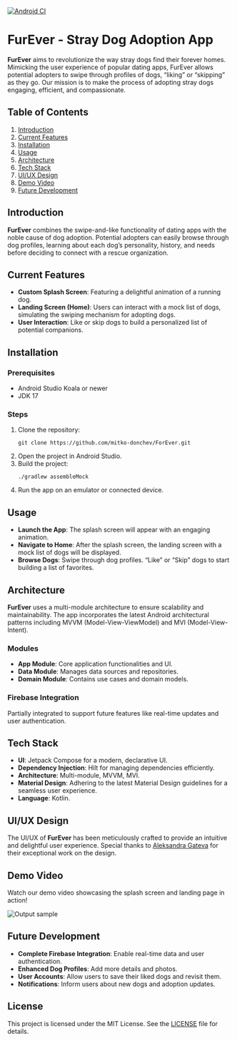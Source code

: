 [![Android CI](https://github.com/mitko-donchev/FurEver/actions/workflows/android.yml/badge.svg?branch=master)](https://github.com/mitko-donchev/FurEver/actions/workflows/android.yml)

# **FurEver - Stray Dog Adoption App**

**FurEver** aims to revolutionize the way stray dogs find their forever homes. Mimicking the user
experience of popular dating apps, FurEver allows potential adopters to swipe through profiles of
dogs, “liking” or “skipping” as they go. Our mission is to make the process of adopting stray dogs
engaging, efficient, and compassionate.

## **Table of Contents**

1. [Introduction](#introduction)
2. [Current Features](#current-features)
3. [Installation](#installation)
4. [Usage](#usage)
5. [Architecture](#architecture)
6. [Tech Stack](#tech-stack)
7. [UI/UX Design](#uiux-design)
8. [Demo Video](#demo-video)
9. [Future Development](#future-development)

## **Introduction**

**FurEver** combines the swipe-and-like functionality of dating apps with the noble cause of dog
adoption. Potential adopters can easily browse through dog profiles, learning about each dog’s
personality, history, and needs before deciding to connect with a rescue organization.

## **Current Features**

- **Custom Splash Screen**: Featuring a delightful animation of a running dog.
- **Landing Screen (Home)**: Users can interact with a mock list of dogs, simulating the swiping
  mechanism for adopting dogs.
- **User Interaction**: Like or skip dogs to build a personalized list of potential companions.

## **Installation**

### Prerequisites

- Android Studio Koala or newer
- JDK 17

### Steps

1. Clone the repository:
   ```
   git clone https://github.com/mitko-donchev/ForEver.git
   ```
2. Open the project in Android Studio.
3. Build the project:
   ``` 
   ./gradlew assembleMock 
   ```
4. Run the app on an emulator or connected device.

## Usage

- **Launch the App**: The splash screen will appear with an engaging animation.
- **Navigate to Home**: After the splash screen, the landing screen with a mock list of dogs will be
  displayed.
- **Browse Dogs**: Swipe through dog profiles. “Like” or “Skip” dogs to start building a list of
  favorites.

## Architecture

**FurEver** uses a multi-module architecture to ensure scalability and maintainability. The app
incorporates the latest Android architectural patterns including MVVM (Model-View-ViewModel) and
MVI (Model-View-Intent).

### Modules

- **App Module**: Core application functionalities and UI.
- **Data Module**: Manages data sources and repositories.
- **Domain Module**: Contains use cases and domain models.

### Firebase Integration

Partially integrated to support future features like real-time updates and user authentication.

## Tech Stack

- **UI**: Jetpack Compose for a modern, declarative UI.
- **Dependency Injection**: Hilt for managing dependencies efficiently.
- **Architecture**: Multi-module, MVVM, MVI.
- **Material Design**: Adhering to the latest Material Design guidelines for a seamless user
  experience.
- **Language**: Kotlin.

## UI/UX Design

The UI/UX of **FurEver** has been meticulously crafted to provide an intuitive and delightful user
experience. Special thanks to [Aleksandra Gateva](https://www.linkedin.com/in/alexandra-gateva/) for
their exceptional work on the design.

## Demo Video

Watch our demo video showcasing the splash screen and landing page in action!

![Output sample](/video/furever_demo.gif)

## Future Development

- **Complete Firebase Integration**: Enable real-time data and user authentication.
- **Enhanced Dog Profiles**: Add more details and photos.
- **User Accounts**: Allow users to save their liked dogs and revisit them.
- **Notifications**: Inform users about new dogs and adoption updates.

## License

This project is licensed under the MIT License. See the [LICENSE](LICENSE.md) file for
details.
